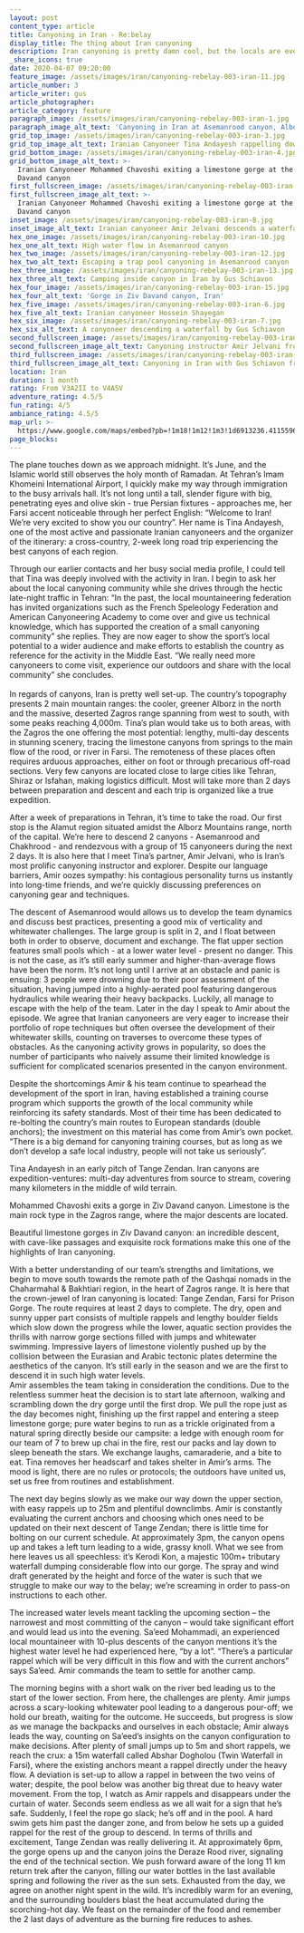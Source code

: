 ```yaml
---
layout: post
content_type: article
title: Canyoning in Iran - Re:belay
display_title: The thing about Iran canyoning
description: Iran canyoning is pretty damn cool, but the locals are even cooler; we went there to check it out.
_share_icons: true
date: 2020-04-07 09:20:00
feature_image: /assets/images/iran/canyoning-rebelay-003-iran-11.jpg
article_number: 3
article_writer: gus
article_photographer: 
article_category: feature
paragraph_image: /assets/images/iran/canyoning-rebelay-003-iran-1.jpg
paragraph_image_alt_text: 'Canyoning in Iran at Asemanrood canyon, Alborz Mountains'
grid_top_image: /assets/images/iran/canyoning-rebelay-003-iran-3.jpg
grid_top_image_alt_text: Iranian Canyoneer Tina Andayesh rappelling down a waterfall
grid_bottom_image: /assets/images/iran/canyoning-rebelay-003-iran-4.jpg
grid_bottom_image_alt_text: >-
  Iranian Canyoneer Mohammed Chavoshi exiting a limestone gorge at the Ziv
  Davand canyon
first_fullscreen_image: /assets/images/iran/canyoning-rebelay-003-iran-5.jpg
first_fullscreen_image_alt_text: >-
  Iranian Canyoneer Mohammed Chavoshi exiting a limestone gorge at the Ziv
  Davand canyon
inset_image: /assets/images/iran/canyoning-rebelay-003-iran-8.jpg
inset_image_alt_text: Iranian canyoneer Amir Jelvani descends a waterfall in Asemanrood Canyon
hex_one_image: /assets/images/iran/canyoning-rebelay-003-iran-10.jpg
hex_one_alt_text: High water flow in Asemanrood canyon
hex_two_image: /assets/images/iran/canyoning-rebelay-003-iran-12.jpg
hex_two_alt_text: Escaping a trap pool canyoning in Asemanrood canyon
hex_three_image: /assets/images/iran/canyoning-rebelay-003-iran-13.jpg
hex_three_alt_text: Camping inside canyon in Iran by Gus Schiavon
hex_four_image: /assets/images/iran/canyoning-rebelay-003-iran-15.jpg
hex_four_alt_text: 'Gorge in Ziv Davand canyon, Iran'
hex_five_image: /assets/images/iran/canyoning-rebelay-003-iran-6.jpg
hex_five_alt_text: Iranian canyoneer Hossein Shayegan
hex_six_image: /assets/images/iran/canyoning-rebelay-003-iran-7.jpg
hex_six_alt_text: A canyoneer descending a waterfall by Gus Schiavon
second_fullscreen_image: /assets/images/iran/canyoning-rebelay-003-iran-14.jpg
second_fullscreen_image_alt_text: Canyoning instructor Amir Jelvani from Iran
third_fullscreen_image: /assets/images/iran/canyoning-rebelay-003-iran-2.jpg
third_fullscreen_image_alt_text: Canyoning in Iran with Gus Schiavon from Rebelay canyoning
location: Iran
duration: 1 month
rating: From V3A2II to V4A5V
adventure_rating: 4.5/5
fun_rating: 4/5
ambiance_rating: 4.5/5
map_url: >-
  https://www.google.com/maps/embed?pb=!1m18!1m12!1m3!1d6913236.411559669!2d49.19337632448052!3d32.21490728448001!2m3!1f0!2f0!3f0!3m2!1i1024!2i768!4f13.1!3m3!1m2!1s0x3ef7ec2ec16b1df1%3A0x40b095d39e51face!2sIran!5e0!3m2!1sen!2sid!4v1586312685370!5m2!1sen!2sid
page_blocks:
---
```

The plane touches down as we approach midnight. It&rsquo;s June, and the Islamic world still observes the holy month of Ramadan. At Tehran&rsquo;s Imam Khomeini International Airport, I quickly make my way through immigration to the busy arrivals hall. It&rsquo;s not long until a tall, slender figure with big, penetrating eyes and olive skin - true Persian fixtures - approaches me, her Farsi accent noticeable through her perfect English: &ldquo;Welcome to Iran! We&rsquo;re very excited to show you our country&rdquo;. Her name is Tina Andayesh, one of the most active and passionate Iranian canyoneers and the organizer of the itinerary: a cross-country, 2-week long road trip experiencing the best canyons of each region.

Through our earlier contacts and her busy social media profile, I could tell that Tina was deeply involved with the activity in Iran. I begin to ask her about the local canyoning community while she drives through the hectic late-night traffic in Tehran: &ldquo;In the past, the local mountaineering federation has invited organizations such as the French Speleology Federation and American Canyoneering Academy to come over and give us technical knowledge, which has supported the creation of a small canyoning community&rdquo; she replies. They are now eager to show the sport&rsquo;s local potential to a wider audience and make efforts to establish the country as reference for the activity in the Middle East. &ldquo;We really need more canyoneers to come visit, experience our outdoors and share with the local community&rdquo; she concludes.<br /><br />In regards of canyons, Iran is pretty well set-up. The country&rsquo;s topography presents 2 main mountain ranges: the cooler, greener Alborz in the north and the massive, deserted Zagros range spanning from west to south, with some peaks reaching 4,000m. Tina&rsquo;s plan would take us to both areas, with the Zagros the one offering the most potential: lengthy, multi-day descents in stunning scenery, tracing the limestone canyons from springs to the main flow of the rood, or river in Farsi. The remoteness of these places often requires arduous approaches, either on foot or through precarious off-road sections. Very few canyons are located close to large cities like Tehran, Shiraz or Isfahan, making logistics difficult. Most will take more than 2 days between preparation and descent and each trip is organized like a true expedition.

After a week of preparations in Tehran, it&rsquo;s time to take the road. Our first stop is the Alamut region situated amidst the Alborz Mountains range, north of the capital. We&rsquo;re here to descend 2 canyons - Asemanrood and Chakhrood - and rendezvous with a group of 15 canyoneers during the next 2 days. It is also here that I meet Tina&rsquo;s partner, Amir Jelvani, who is Iran&rsquo;s most prolific canyoning instructor and explorer. Despite our language barriers, Amir oozes sympathy: his contagious personality turns us instantly into long-time friends, and we&rsquo;re quickly discussing preferences on canyoning gear and techniques.

The descent of Asemanrood would allows us to develop the team dynamics and discuss best practices, presenting a good mix of verticality and whitewater challenges. The large group is split in 2, and I float between both in order to observe, document and exchange. The flat upper section features small pools which - at a lower water level - present no danger. This is not the case, as it&rsquo;s still early summer and higher-than-average flows have been the norm. It&rsquo;s not long until I arrive at an obstacle and panic is ensuing: 3 people were drowning due to their poor assessment of the situation, having jumped into a highly-aerated pool featuring dangerous hydraulics while wearing their heavy backpacks. Luckily, all manage to escape with the help of the team. Later in the day I speak to Amir about the episode. We agree that Iranian canyoneers are very eager to increase their portfolio of rope techniques but often oversee the development of their whitewater skills, counting on traverses to overcome these types of obstacles. As the canyoning activity grows in popularity, so does the number of participants who naively assume their limited knowledge is sufficient for complicated scenarios presented in the canyon environment.
 
Despite the shortcomings Amir &amp; his team continue to spearhead the development of the sport in Iran, having established a training course program which supports the growth of the local community while reinforcing its safety standards. Most of their time has been dedicated to re-bolting the country&rsquo;s main routes to European standards (double anchors); the investment on this material has come from Amir&rsquo;s own pocket. &ldquo;There is a big demand for canyoning training courses, but as long as we don&rsquo;t develop a safe local industry, people will not take us seriously&rdquo;.

Tina Andayesh in an early pitch of Tange Zendan. Iran canyons are expedition-ventures: multi-day adventures from source to stream, covering many kilometers in the middle of wild terrain.
 
Mohammed Chavoshi exits a gorge in Ziv Davand canyon. Limestone is the main rock type in the Zagros range, where the major descents are located.   


Beautiful limestone gorges in Ziv Davand canyon: an incredible descent, with cave-like passages and exquisite rock formations make this one of the highlights of Iran canyoning.

With a better understanding of our team&rsquo;s strengths and limitations, we begin to move south towards the remote path of the Qashqai nomads in the Chaharmahal &amp; Bakhtiari region, in the heart of Zagros range. It is here that the crown-jewel of Iran canyoning is located: Tange Zendan, Farsi for Prison Gorge. The route requires at least 2 days to complete. The dry, open and sunny upper part consists of multiple rappels and lengthy boulder fields which slow down the progress while the lower, aquatic section provides the thrills with narrow gorge sections filled with jumps and whitewater swimming. Impressive layers of limestone violently pushed up by the collision between the Eurasian and Arabic tectonic plates determine the aesthetics of the canyon. It&rsquo;s still early in the season and we are the first to descend it in such high water levels.<br />Amir assembles the team taking in consideration the conditions. Due to the relentless summer heat the decision is to start late afternoon, walking and scrambling down the dry gorge until the first drop. We pull the rope just as the day becomes night, finishing up the first rappel and entering a steep limestone gorge; pure water begins to run as a trickle originated from a natural spring directly beside our campsite: a ledge with enough room for our team of 7 to brew up chai in the fire, rest our packs and lay down to sleep beneath the stars. We exchange laughs, camaraderie, and a bite to eat. Tina removes her headscarf and takes shelter in Amir&rsquo;s arms. The mood is light, there are no rules or protocols; the outdoors have united us, set us free from routines and establishment.&nbsp;

The next day begins slowly as we make our way down the upper section, with easy rappels up to 25m and plentiful downclimbs. Amir is constantly evaluating the current anchors and choosing which ones need to be updated on their next descent of Tange Zendan; there is little time for bolting on our current schedule. At approximately 3pm, the canyon opens up and takes a left turn leading to a wide, grassy knoll. What we see from here leaves us all speechless: it&rsquo;s Kerodi Kon, a majestic 100m+ tributary waterfall dumping considerable flow into our gorge. The spray and wind draft generated by the height and force of the water is such that we struggle to make our way to the belay; we&rsquo;re screaming in order to pass-on instructions to each other.
    
The increased water levels meant tackling the upcoming section &ndash; the narrowest and most committing of the canyon &ndash; would take significant effort and would lead us into the evening. Sa&rsquo;eed Mohammadi, an experienced local mountaineer with 10-plus descents of the canyon mentions it&rsquo;s the highest water level he had experienced here, &ldquo;by a lot&rdquo;. &ldquo;There&rsquo;s a particular rappel which will be very difficult in this flow and with the current anchors&rdquo; says Sa&rsquo;eed. Amir commands the team to settle for another camp.&nbsp;

The morning begins with a short walk on the river bed leading us to the start of the lower section. From here, the challenges are plenty. Amir jumps across a scary-looking whitewater pool leading to a dangerous pour-off; we hold our breath, waiting for the outcome. He succeeds, but progress is slow as we manage the backpacks and ourselves in each obstacle; Amir always leads the way, counting on Sa&rsquo;eed&rsquo;s insights on the canyon configuration to make decisions. After plenty of small jumps up to 5m and short rappels, we reach the crux: a 15m waterfall called Abshar Dogholou (Twin Waterfall in Farsi), where the existing anchors meant a rappel directly under the heavy flow. A deviation is set-up to allow a rappel in between the two veins of water; despite, the pool below was another big threat due to heavy water movement. From the top, I watch as Amir rappels and disappears under the curtain of water. Seconds seem endless as we all wait for a sign that he&rsquo;s safe. Suddenly, I feel the rope go slack; he&rsquo;s off and in the pool. A hard swim gets him past the danger zone, and from below he sets up a guided rappel for the rest of the group to descend. In terms of thrills and excitement, Tange Zendan was really delivering it. At approximately 6pm, the gorge opens up and the canyon joins the Deraze Rood river, signaling the end of the technical section. We push forward aware of the long 11 km return trek after the canyon, filling our water bottles in the last available spring and following the river as the sun sets. Exhausted from the day, we agree on another night spent in the wild. It&rsquo;s incredibly warm for an evening, and the surrounding boulders blast the heat accumulated during the scorching-hot day. We feast on the remainder of the food and remember the 2 last days of adventure as the burning fire reduces to ashes.&nbsp;